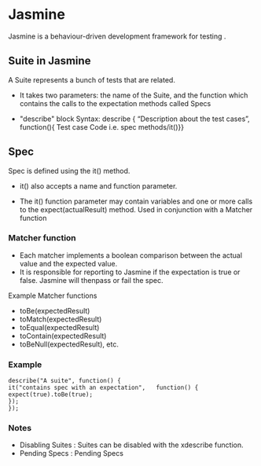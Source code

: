 # Jasmine
Jasmine is a behaviour-driven development framework for testing .


## Suite in Jasmine
 A Suite represents a bunch of tests that are related. 

 * It takes two parameters: the name of the Suite, and the function which contains the calls to the
expectation methods called Specs

 * "describe" block Syntax:
 describe { “Description about the test cases”, function(){ Test case Code i.e. spec methods/it()}}


 ## Spec
Spec is defined using the it() method.

* it() also accepts a name and function parameter.

* The it() function parameter may contain variables and one or more calls to the
expect(actualResult) method. Used in conjunction with a Matcher function



### Matcher function
* Each matcher implements a boolean comparison between the actual value and the expected
value.
* It is responsible for reporting to Jasmine if the expectation is true or false. Jasmine will thenpass or fail the spec.

Example Matcher functions
* toBe(expectedResult)
* toMatch(expectedResult)
* toEqual(expectedResult)
* toContain(expectedResult)
* toBeNull(expectedResult), etc.

### Example
    describe("A suite", function() {
    it("contains spec with an expectation",   function() { expect(true).toBe(true);
    });
    });

### Notes 
 
 * Disabling Suites : Suites can be disabled with the xdescribe function. 
* Pending Specs : Pending Specs
 
